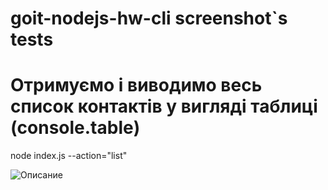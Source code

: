 # goit-nodejs-hw-cli screenshot`s tests

# Отримуємо і виводимо весь список контактів у вигляді таблиці (console.table)
node index.js --action="list"

![Описание](https://prnt.sc/AF3mi_zKwK9q)